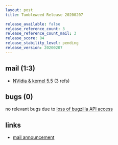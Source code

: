 ```yaml
---
layout: post
title: Tumbleweed Release 20200207

release_available: false
release_reference_count: 3
release_reference_count_mail: 3
release_score: 84
release_stability_level: pending
release_version: 20200207
---
```


## mail (1:3)

- [NVidia & kernel 5.5](https://lists.opensuse.org/opensuse-factory/2020-02/msg00242.html) (3 refs)

## bugs (0)

<!--more-->

no relevant bugs due to [loss of bugzilla API access](https://bugzilla.opensuse.org/show_bug.cgi?id=1157722)



## links

- [mail announcement](https://lists.opensuse.org/opensuse-factory/2020-02/msg00240.html)
